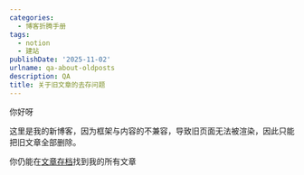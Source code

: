 ```yaml
---
categories:
  - 博客折腾手册
tags:
  - notion
  - 建站
publishDate: '2025-11-02'
urlname: qa-about-oldposts
description: QA
title: 关于旧文章的去存问题
---
```


你好呀


这里是我的新博客，因为框架与内容的不兼容，导致旧页面无法被渲染，因此只能把旧文章全部删除。


你仍能在[文章存档](https://archive.xtyin.top)找到我的所有文章

